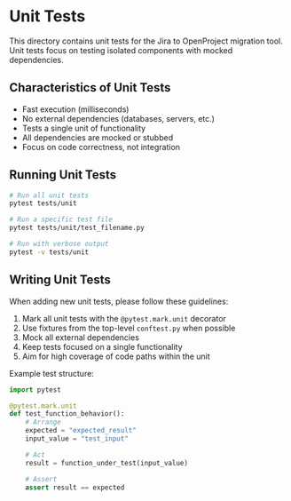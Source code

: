 # Unit Tests

This directory contains unit tests for the Jira to OpenProject migration tool. Unit tests focus on testing isolated components with mocked dependencies.

## Characteristics of Unit Tests

- Fast execution (milliseconds)
- No external dependencies (databases, servers, etc.)
- Tests a single unit of functionality
- All dependencies are mocked or stubbed
- Focus on code correctness, not integration

## Running Unit Tests

```bash
# Run all unit tests
pytest tests/unit

# Run a specific test file
pytest tests/unit/test_filename.py

# Run with verbose output
pytest -v tests/unit
```

## Writing Unit Tests

When adding new unit tests, please follow these guidelines:

1. Mark all unit tests with the `@pytest.mark.unit` decorator
2. Use fixtures from the top-level `conftest.py` when possible
3. Mock all external dependencies
4. Keep tests focused on a single functionality
5. Aim for high coverage of code paths within the unit

Example test structure:

```python
import pytest

@pytest.mark.unit
def test_function_behavior():
    # Arrange
    expected = "expected_result"
    input_value = "test_input"

    # Act
    result = function_under_test(input_value)

    # Assert
    assert result == expected
```
